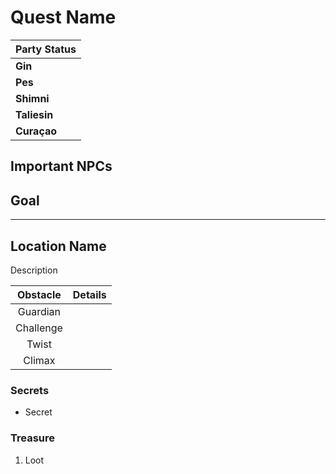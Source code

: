 # Quest Name


| Party Status |
|:--- |
| **Gin** |
| **Pes** |
| **Shimni** |
| **Taliesin** |
| **Curaçao** |

## Important NPCs


## Goal


---

## Location Name
Description

| Obstacle | Details |
|:---:|:--- |
| Guardian |  |
| Challenge |  |
| Twist |  |
| Climax |  |

### Secrets
- Secret

### Treasure
1. Loot